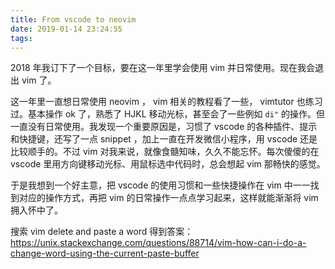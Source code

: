 ```yaml
---
title: From vscode to neovim
date: 2019-01-14 23:24:55
tags:
---
```


2018 年我订下了一个目标，要在这一年里学会使用 vim 并日常使用。现在我会退出 vim 了。

这一年里一直想日常使用 neovim ， vim 相关的教程看了一些， vimtutor 也练习过。基本操作 ok 了，熟悉了 HJKL 移动光标，甚至会了一些例如 `di"` 的操作。但一直没有日常使用。我发现一个重要原因是，习惯了 vscode 的各种插件、提示和快捷键，还写了一点 snippet ，加上一直在开发微信小程序，用 vscode 还是比较顺手的。不过 vim 对我来说，就像食髓知味，久久不能忘怀。每次傻傻的在 vscode 里用方向键移动光标、用鼠标选中代码时，总会想起 vim 那畅快的感觉。

于是我想到一个好主意，把 vscode 的使用习惯和一些快捷操作在 vim 中一一找到对应的操作方式，再把 vim 的日常操作一点点学习起来，这样就能渐渐将 vim 拥入怀中了。

搜索 vim delete and paste a word 得到答案：
https://unix.stackexchange.com/questions/88714/vim-how-can-i-do-a-change-word-using-the-current-paste-buffer




